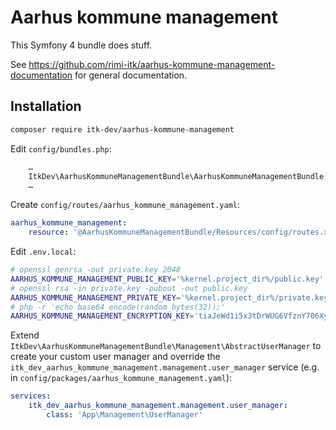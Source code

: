 # Aarhus kommune management

This Symfony 4 bundle does stuff.

See https://github.com/rimi-itk/aarhus-kommune-management-documentation for general documentation.

## Installation

```sh
composer require itk-dev/aarhus-kommune-management
```

Edit `config/bundles.php`:

```php
    …
    ItkDev\AarhusKommuneManagementBundle\AarhusKommuneManagementBundle::class => ['all' => true],
    …
```

Create `config/routes/aarhus_kommune_management.yaml`:

```yaml
aarhus_kommune_management:
    resource: '@AarhusKommuneManagementBundle/Resources/config/routes.xml'
```

Edit `.env.local`:

```sh
# openssl genrsa -out private.key 2048
AARHUS_KOMMUNE_MANAGEMENT_PUBLIC_KEY='%kernel.project_dir%/public.key'
# openssl rsa -in private.key -pubout -out public.key
AARHUS_KOMMUNE_MANAGEMENT_PRIVATE_KEY='%kernel.project_dir%/private.key'
# php -r 'echo base64_encode(random_bytes(32));'
AARHUS_KOMMUNE_MANAGEMENT_ENCRYPTION_KEY='tiaJeWd1i5x3tDrWUG6VfznY706XyDsHk/ZZPOH8eg0='
```

Extend `ItkDev\AarhusKommuneManagementBundle\Management\AbstractUserManager` to
create your custom user manager and override the
`itk_dev_aarhus_kommune_management.management.user_manager` service (e.g. in
`config/packages/aarhus_kommune_management.yaml`):

```yaml
services:
    itk_dev_aarhus_kommune_management.management.user_manager:
        class: 'App\Management\UserManager'
```
